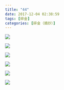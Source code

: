 ```yaml
---
title: "44"
date: 2017-12-04 02:38:59
tags: [碎金]
categories: [碎金（摘抄）]
---
```




![](https://imglf5.nosdn.127.net/img/TnB1emMvUDlvNjZXQ3RaYysxeFVqa2xmVWF1M21XL2dBNlJ5cU96UEw1ZVJmYzN1Ky9pNDdBPT0.jpg)

![](https://imglf6.nosdn.127.net/img/TnB1emMvUDlvNjZXQ3RaYysxeFVqdFNrbnNRU3lIMko4Y3Jma0xvR0JjVHV5OTdRK0lIRDJBPT0.jpg)

![](https://imglf5.nosdn.127.net/img/TnB1emMvUDlvNjZXQ3RaYysxeFVqdkpTSXZadkVLUHJ4OEI3THNsS2RiSHNPR2VSYUpIcTRBPT0.jpg)

![](https://imglf3.nosdn.127.net/img/TnB1emMvUDlvNjZXQ3RaYysxeFVqdTFNRjNEWS9XZEZyaUVsUGVzTHBZcGVLQlpFS2ZWdWJ3PT0.jpg)

![](https://imglf5.nosdn.127.net/img/TnB1emMvUDlvNjZXQ3RaYysxeFVqcVo1eExtNlJCL3I0bWxSdU9icDFpd2RZTHVRQjRjcE5nPT0.jpg)

![](https://imglf4.nosdn.127.net/img/TnB1emMvUDlvNjZXQ3RaYysxeFVqdjB1ckViYlk4L0U2VjhlbUs3ZDJpQmpVVWh3cmFIakFRPT0.jpg)